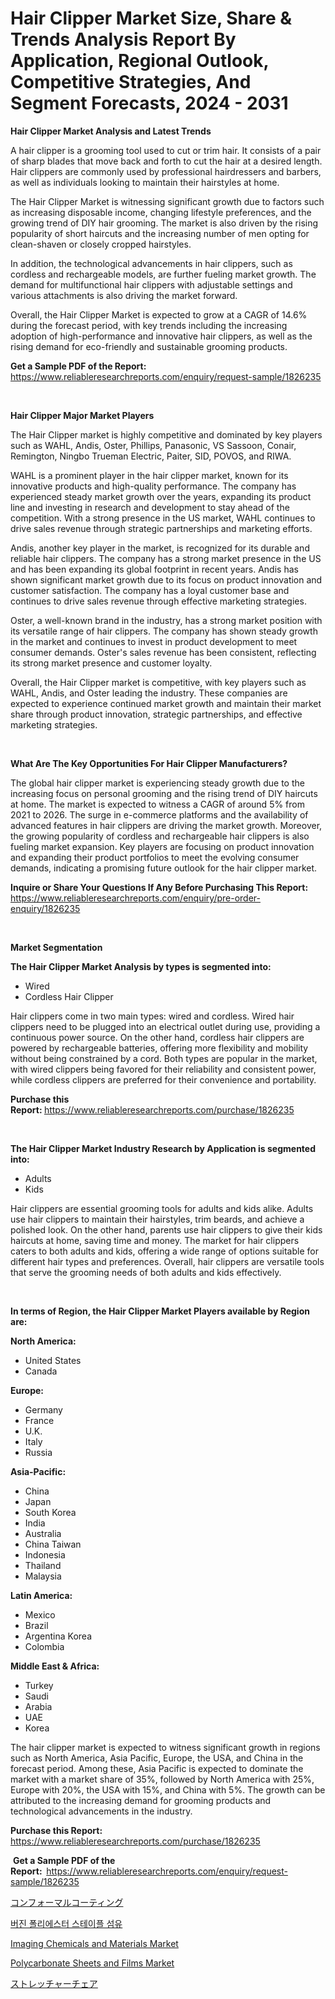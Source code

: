 <p><h1>Hair Clipper Market Size, Share & Trends Analysis Report By Application, Regional Outlook, Competitive Strategies, And Segment Forecasts, 2024 - 2031</h1></p><p><strong>Hair Clipper Market Analysis and Latest Trends</strong></p>
<p><p>A hair clipper is a grooming tool used to cut or trim hair. It consists of a pair of sharp blades that move back and forth to cut the hair at a desired length. Hair clippers are commonly used by professional hairdressers and barbers, as well as individuals looking to maintain their hairstyles at home.</p><p>The Hair Clipper Market is witnessing significant growth due to factors such as increasing disposable income, changing lifestyle preferences, and the growing trend of DIY hair grooming. The market is also driven by the rising popularity of short haircuts and the increasing number of men opting for clean-shaven or closely cropped hairstyles.</p><p>In addition, the technological advancements in hair clippers, such as cordless and rechargeable models, are further fueling market growth. The demand for multifunctional hair clippers with adjustable settings and various attachments is also driving the market forward.</p><p>Overall, the Hair Clipper Market is expected to grow at a CAGR of 14.6% during the forecast period, with key trends including the increasing adoption of high-performance and innovative hair clippers, as well as the rising demand for eco-friendly and sustainable grooming products.</p></p>
<p><strong>Get a Sample PDF of the Report:&nbsp;</strong> <a href="https://www.reliableresearchreports.com/enquiry/request-sample/1826235">https://www.reliableresearchreports.com/enquiry/request-sample/1826235</a></p>
<p>&nbsp;</p>
<p><strong>Hair Clipper Major Market Players</strong></p>
<p><p>The Hair Clipper market is highly competitive and dominated by key players such as WAHL, Andis, Oster, Phillips, Panasonic, VS Sassoon, Conair, Remington, Ningbo Trueman Electric, Paiter, SID, POVOS, and RIWA.</p><p>WAHL is a prominent player in the hair clipper market, known for its innovative products and high-quality performance. The company has experienced steady market growth over the years, expanding its product line and investing in research and development to stay ahead of the competition. With a strong presence in the US market, WAHL continues to drive sales revenue through strategic partnerships and marketing efforts.</p><p>Andis, another key player in the market, is recognized for its durable and reliable hair clippers. The company has a strong market presence in the US and has been expanding its global footprint in recent years. Andis has shown significant market growth due to its focus on product innovation and customer satisfaction. The company has a loyal customer base and continues to drive sales revenue through effective marketing strategies.</p><p>Oster, a well-known brand in the industry, has a strong market position with its versatile range of hair clippers. The company has shown steady growth in the market and continues to invest in product development to meet consumer demands. Oster's sales revenue has been consistent, reflecting its strong market presence and customer loyalty.</p><p>Overall, the Hair Clipper market is competitive, with key players such as WAHL, Andis, and Oster leading the industry. These companies are expected to experience continued market growth and maintain their market share through product innovation, strategic partnerships, and effective marketing strategies.</p></p>
<p>&nbsp;</p>
<p><strong>What Are The Key Opportunities For Hair Clipper Manufacturers?</strong></p>
<p><p>The global hair clipper market is experiencing steady growth due to the increasing focus on personal grooming and the rising trend of DIY haircuts at home. The market is expected to witness a CAGR of around 5% from 2021 to 2026. The surge in e-commerce platforms and the availability of advanced features in hair clippers are driving the market growth. Moreover, the growing popularity of cordless and rechargeable hair clippers is also fueling market expansion. Key players are focusing on product innovation and expanding their product portfolios to meet the evolving consumer demands, indicating a promising future outlook for the hair clipper market.</p></p>
<p><strong>Inquire or Share Your Questions If Any Before Purchasing This Report:</strong> <a href="https://www.reliableresearchreports.com/enquiry/pre-order-enquiry/1826235">https://www.reliableresearchreports.com/enquiry/pre-order-enquiry/1826235</a></p>
<p>&nbsp;</p>
<p><strong>Market Segmentation</strong></p>
<p><strong>The Hair Clipper Market Analysis by types is segmented into:</strong></p>
<p><ul><li>Wired</li><li>Cordless Hair Clipper</li></ul></p>
<p><p>Hair clippers come in two main types: wired and cordless. Wired hair clippers need to be plugged into an electrical outlet during use, providing a continuous power source. On the other hand, cordless hair clippers are powered by rechargeable batteries, offering more flexibility and mobility without being constrained by a cord. Both types are popular in the market, with wired clippers being favored for their reliability and consistent power, while cordless clippers are preferred for their convenience and portability.</p></p>
<p><strong>Purchase this Report:&nbsp;</strong><a href="https://www.reliableresearchreports.com/purchase/1826235">https://www.reliableresearchreports.com/purchase/1826235</a></p>
<p>&nbsp;</p>
<p><strong>The Hair Clipper Market Industry Research by Application is segmented into:</strong></p>
<p><ul><li>Adults</li><li>Kids</li></ul></p>
<p><p>Hair clippers are essential grooming tools for adults and kids alike. Adults use hair clippers to maintain their hairstyles, trim beards, and achieve a polished look. On the other hand, parents use hair clippers to give their kids haircuts at home, saving time and money. The market for hair clippers caters to both adults and kids, offering a wide range of options suitable for different hair types and preferences. Overall, hair clippers are versatile tools that serve the grooming needs of both adults and kids effectively.</p></p>
<p>&nbsp;</p>
<p><strong>In terms of Region, the Hair Clipper Market Players available by Region are:</strong></p>
<p>
    <p> <strong> North America: </strong>
        <ul>
            <li>United States</li>
            <li>Canada</li>
        </ul>
        </p> 
    <p> <strong> Europe: </strong>
        <ul>
            <li>Germany</li>
            <li>France</li>
            <li>U.K.</li>
            <li>Italy</li>
            <li>Russia</li>
        </ul>
        </p> 
    <p> <strong> Asia-Pacific: </strong>
        <ul>
            <li>China</li>
            <li>Japan</li>
            <li>South Korea</li>
            <li>India</li>
            <li>Australia</li>
            <li>China Taiwan</li>
            <li>Indonesia</li>
            <li>Thailand</li>
            <li>Malaysia</li>
        </ul>
        </p> 
    <p> <strong> Latin America: </strong>
        <ul>
            <li>Mexico</li>
            <li>Brazil</li>
            <li>Argentina Korea</li>
            <li>Colombia</li>
        </ul>
        </p> 
    <p> <strong> Middle East & Africa: </strong>
        <ul>
            <li>Turkey</li>
            <li>Saudi</li>
            <li>Arabia</li>
            <li>UAE</li>
            <li>Korea</li>
        </ul>
    </p>
    </p>
<p><p>The hair clipper market is expected to witness significant growth in regions such as North America, Asia Pacific, Europe, the USA, and China in the forecast period. Among these, Asia Pacific is expected to dominate the market with a market share of 35%, followed by North America with 25%, Europe with 20%, the USA with 15%, and China with 5%. The growth can be attributed to the increasing demand for grooming products and technological advancements in the industry.</p></p>
<p><strong>Purchase this Report: </strong><a href="https://www.reliableresearchreports.com/purchase/1826235">https://www.reliableresearchreports.com/purchase/1826235</a></p>
<p>&nbsp;<strong>Get a Sample PDF of the Report:&nbsp;&nbsp;</strong><a href="https://www.reliableresearchreports.com/enquiry/request-sample/1826235">https://www.reliableresearchreports.com/enquiry/request-sample/1826235</a></p>
<p><strong></strong></p>
<p><p><a href="https://github.com/adcxff01450218/Market-Research-Report-List-1/blob/main/40432974099.md">コンフォーマルコーティング</a></p><p><a href="https://github.com/vsn7qpua81q/Market-Research-Report-List-1/blob/main/60229203702.md">버진 폴리에스터 스테이플 섬유</a></p><p><a href="https://issuu.com/reportprime-2/docs/imaging-chemicals-and-materials-market-size-2030.p">Imaging Chemicals and Materials Market</a></p><p><a href="https://issuu.com/reportprime-2/docs/polycarbonate-sheets-and-films-market-size-2030.pp">Polycarbonate Sheets and Films Market</a></p><p><a href="https://github.com/xnljig2898992/Market-Research-Report-List-1/blob/main/88338764098.md">ストレッチャーチェア</a></p></p>